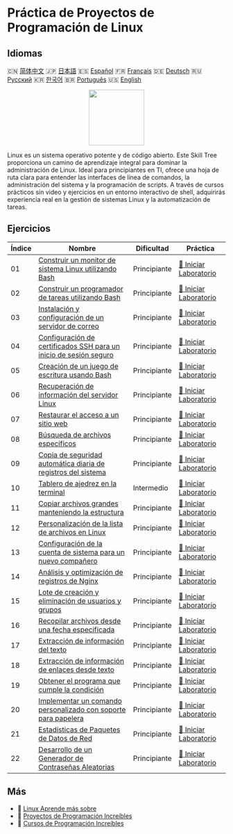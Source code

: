 # Práctica de Proyectos de Programación de Linux

## Idiomas

🇨🇳 [简体中文](README_zh.md) 🇯🇵 [日本語](README_ja.md) 🇪🇸 [Español](README_es.md) 🇫🇷 [Français](README_fr.md) 🇩🇪 [Deutsch](README_de.md) 🇷🇺 [Русский](README_ru.md) 🇰🇷 [한국어](README_ko.md) 🇧🇷 [Português](README_pt.md) 🇺🇸 [English](README.md) 

<div align="center">
<img width="128px" src="https://file.labex.io/path/k5LXo5b82pJm.png">
</div>

Linux es un sistema operativo potente y de código abierto. Este Skill Tree proporciona un camino de aprendizaje integral para dominar la administración de Linux. Ideal para principiantes en TI, ofrece una hoja de ruta clara para entender las interfaces de línea de comandos, la administración del sistema y la programación de scripts. A través de cursos prácticos sin video y ejercicios en un entorno interactivo de shell, adquirirás experiencia real en la gestión de sistemas Linux y la automatización de tareas.

## Ejercicios

|   Índice | Nombre                                                                                                                                    | Dificultad   | Práctica                                                                                                     |
|----------|-------------------------------------------------------------------------------------------------------------------------------------------|--------------|--------------------------------------------------------------------------------------------------------------|
|       01 | [Construir un monitor de sistema Linux utilizando Bash](https://labex.io/es/courses/project-build-a-linux-system-monitor-using-bash)      | Principiante | [🚀 Iniciar Laboratorio](https://labex.io/es/courses/project-build-a-linux-system-monitor-using-bash)        |
|       02 | [Construir un programador de tareas utilizando Bash](https://labex.io/es/courses/project-build-a-task-scheduler-using-bash)               | Principiante | [🚀 Iniciar Laboratorio](https://labex.io/es/courses/project-build-a-task-scheduler-using-bash)              |
|       03 | [Instalación y configuración de un servidor de correo](https://labex.io/es/courses/project-installing-and-configuring-a-mail-server)      | Principiante | [🚀 Iniciar Laboratorio](https://labex.io/es/courses/project-installing-and-configuring-a-mail-server)       |
|       04 | [Configuración de certificados SSH para un inicio de sesión seguro](https://labex.io/es/courses/project-certificate-configuration)        | Principiante | [🚀 Iniciar Laboratorio](https://labex.io/es/courses/project-certificate-configuration)                      |
|       05 | [Creación de un juego de escritura usando Bash](https://labex.io/es/courses/project-creating-a-typing-game-using-bash)                    | Principiante | [🚀 Iniciar Laboratorio](https://labex.io/es/courses/project-creating-a-typing-game-using-bash)              |
|       06 | [Recuperación de información del servidor Linux](https://labex.io/es/courses/project-get-system-information)                              | Principiante | [🚀 Iniciar Laboratorio](https://labex.io/es/courses/project-get-system-information)                         |
|       07 | [Restaurar el acceso a un sitio web](https://labex.io/es/courses/project-restore-access-to-website)                                       | Principiante | [🚀 Iniciar Laboratorio](https://labex.io/es/courses/project-restore-access-to-website)                      |
|       08 | [Búsqueda de archivos específicos](https://labex.io/es/courses/project-searching-for-specific-files)                                      | Principiante | [🚀 Iniciar Laboratorio](https://labex.io/es/courses/project-searching-for-specific-files)                   |
|       09 | [Copia de seguridad automática diaria de registros del sistema](https://labex.io/es/courses/project-log-backup)                           | Principiante | [🚀 Iniciar Laboratorio](https://labex.io/es/courses/project-log-backup)                                     |
|       10 | [Tablero de ajedrez en la terminal](https://labex.io/es/courses/project-chess-board-in-terminal)                                          | Intermedio   | [🚀 Iniciar Laboratorio](https://labex.io/es/courses/project-chess-board-in-terminal)                        |
|       11 | [Copiar archivos grandes manteniendo la estructura](https://labex.io/es/courses/project-copy-specified-files)                             | Principiante | [🚀 Iniciar Laboratorio](https://labex.io/es/courses/project-copy-specified-files)                           |
|       12 | [Personalización de la lista de archivos en Linux](https://labex.io/es/courses/project-directory-size)                                    | Principiante | [🚀 Iniciar Laboratorio](https://labex.io/es/courses/project-directory-size)                                 |
|       13 | [Configuración de la cuenta de sistema para un nuevo compañero](https://labex.io/es/courses/project-new-colleague-system-account-setup)   | Principiante | [🚀 Iniciar Laboratorio](https://labex.io/es/courses/project-new-colleague-system-account-setup)             |
|       14 | [Análisis y optimización de registros de Nginx](https://labex.io/es/courses/project-log-analysis)                                         | Principiante | [🚀 Iniciar Laboratorio](https://labex.io/es/courses/project-log-analysis)                                   |
|       15 | [Lote de creación y eliminación de usuarios y grupos](https://labex.io/es/courses/project-bulk-creation-and-deletion-of-users-and-groups) | Principiante | [🚀 Iniciar Laboratorio](https://labex.io/es/courses/project-bulk-creation-and-deletion-of-users-and-groups) |
|       16 | [Recopilar archivos desde una fecha especificada](https://labex.io/es/courses/project-collect-files-from-specified-time)                  | Principiante | [🚀 Iniciar Laboratorio](https://labex.io/es/courses/project-collect-files-from-specified-time)              |
|       17 | [Extracción de información del texto](https://labex.io/es/courses/project-extracting-information-from-text)                               | Principiante | [🚀 Iniciar Laboratorio](https://labex.io/es/courses/project-extracting-information-from-text)               |
|       18 | [Extracción de información de enlaces desde texto](https://labex.io/es/courses/project-extracting-link-information-from-text)             | Principiante | [🚀 Iniciar Laboratorio](https://labex.io/es/courses/project-extracting-link-information-from-text)          |
|       19 | [Obtener el programa que cumple la condición](https://labex.io/es/courses/project-get-program-that-satisfies-the-condition)               | Principiante | [🚀 Iniciar Laboratorio](https://labex.io/es/courses/project-get-program-that-satisfies-the-condition)       |
|       20 | [Implementar un comando personalizado con soporte para papelera](https://labex.io/es/courses/project-avoid-accidental-deletion)           | Principiante | [🚀 Iniciar Laboratorio](https://labex.io/es/courses/project-avoid-accidental-deletion)                      |
|       21 | [Estadísticas de Paquetes de Datos de Red](https://labex.io/es/courses/project-network-data-packet-statistics)                            | Principiante | [🚀 Iniciar Laboratorio](https://labex.io/es/courses/project-network-data-packet-statistics)                 |
|       22 | [Desarrollo de un Generador de Contraseñas Aleatorias](https://labex.io/es/courses/project-password-generator)                            | Principiante | [🚀 Iniciar Laboratorio](https://labex.io/es/courses/project-password-generator)                             |

## Más

- 🔗 [Linux Aprende más sobre](https://labex.io/es/skilltrees/linux)
- 🔗 [Proyectos de Programación Increíbles](https://github.com/labex-labs/awesome-programming-projects)
- 🔗 [Cursos de Programación Increíbles](https://github.com/labex-labs/awesome-programming-courses)


